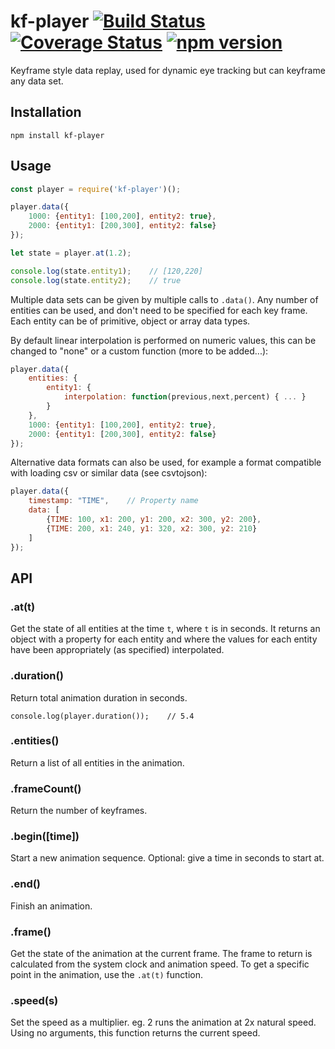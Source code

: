 # kf-player [![Build Status](https://travis-ci.org/knicos/kf-player.svg?branch=master)](https://travis-ci.org/knicos/kf-player) [![Coverage Status](https://coveralls.io/repos/github/knicos/kf-player/badge.svg?branch=master)](https://coveralls.io/github/knicos/kf-player?branch=master) [![npm version](https://badge.fury.io/js/kf-player.svg)](https://badge.fury.io/js/kf-player)
Keyframe style data replay, used for dynamic eye tracking but can keyframe any
data set.

## Installation

```
npm install kf-player
```

## Usage

```javascript
const player = require('kf-player')();

player.data({
	1000: {entity1: [100,200], entity2: true},
	2000: {entity1: [200,300], entity2: false}	
});

let state = player.at(1.2);

console.log(state.entity1);    // [120,220]
console.log(state.entity2);    // true
```

Multiple data sets can be given by multiple calls to `.data()`. Any number of
entities can be used, and don't need to be specified for each key frame. Each
entity can be of primitive, object or array data types.

By default linear interpolation is performed on numeric values, this can be
changed to "none" or a custom function (more to be added...):

```javascript
player.data({
	entities: {
		entity1: {
			interpolation: function(previous,next,percent) { ... }
		}
	},
	1000: {entity1: [100,200], entity2: true},
	2000: {entity1: [200,300], entity2: false}	
});
```

Alternative data formats can also be used, for example a format compatible with
loading csv or similar data (see csvtojson):

```javascript
player.data({
	timestamp: "TIME",    // Property name
	data: [
		{TIME: 100, x1: 200, y1: 200, x2: 300, y2: 200},
		{TIME: 200, x1: 240, y1: 320, x2: 300, y2: 210}
	]
});
```

## API

### .at(t)
Get the state of all entities at the time `t`, where `t` is in seconds. It
returns an object with a property for each entity and where the values for
each entity have been appropriately (as specified) interpolated.

### .duration()
Return total animation duration in seconds.

```
console.log(player.duration());    // 5.4
```

### .entities()
Return a list of all entities in the animation.

### .frameCount()
Return the number of keyframes.

### .begin([time])
Start a new animation sequence. Optional: give a time in seconds to start at.

### .end()
Finish an animation.

### .frame()
Get the state of the animation at the current frame. The frame to return is
calculated from the system clock and animation speed. To get a specific point
in the animation, use the `.at(t)` function.

### .speed(s)
Set the speed as a multiplier. eg. 2 runs the animation at 2x natural speed.
Using no arguments, this function returns the current speed.

